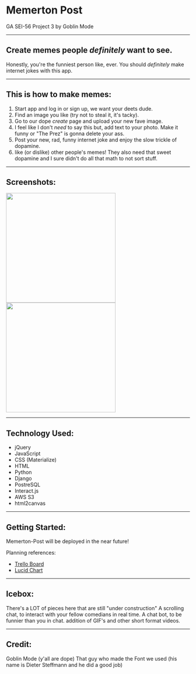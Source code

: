 # Memerton Post
GA SEI-56 Project 3
by Goblin Mode
<hr>

## Create memes people *definitely* want to see.
Honestly, you're the funniest person like, ever. You should *definitely* make internet jokes with this app.
<hr>

## This is how to make memes:
1) Start app and log in or sign up, we want your deets dude.
2) Find an image you like (try not to steal it, it's tacky).
3) Go to our dope *create* page and upload your new fave image.
4) I feel like I don't *need* to say this but, add text to your photo. Make it funny or "The Prez" is gonna delete your ass.
5) Post your new, rad, funny internet joke and enjoy the slow trickle of dopamine.
6) like (or dislike) other people's memes! They also need that sweet dopamine and I sure didn't do all that math to not sort stuff.
<hr>

## Screenshots:
<img style="flex: 0 0 50%; height: 300px;" src="https://media.giphy.com/media/OzVrRetG0i1oaHtpoE/giphy.gif">
<img style="flex: 0 0 50%; height: 300px;" src="https://media.giphy.com/media/GZQegQiIVzx1WI6b1q/giphy.gif">

<hr>

## Technology Used:
- jQuery
- JavaScript
- CSS (Materialize)
- HTML
- Python
- Django
- PostreSQL
- Interact.js
- AWS S3
- html2canvas

<hr>

## Getting Started:
Memerton-Post will be deployed in the near future!

Planning references:
* [Trello Board](https://trello.com/b/ggFJRcXd/memerton-post)
* [Lucid Chart](https://lucid.app/lucidchart/4113794d-40c4-4dd9-9023-dae10d8ab118/edit?invitationId=inv_8bf5548a-0975-4aac-9fc8-c84c2aabb245&referringApp=slack&page=0_0#)


<hr>

## Icebox:
There's a LOT of pieces here that are still "under construction" 
A scrolling chat, to interact with your fellow comedians in real time.
A chat bot, to be funnier than you in chat.
addition of GIF's and other short format videos.

<hr>

## Credit:
Goblin Mode (y'all are dope)
That guy who made the Font we used (his name is Dieter Steffmann and he did a good job)

